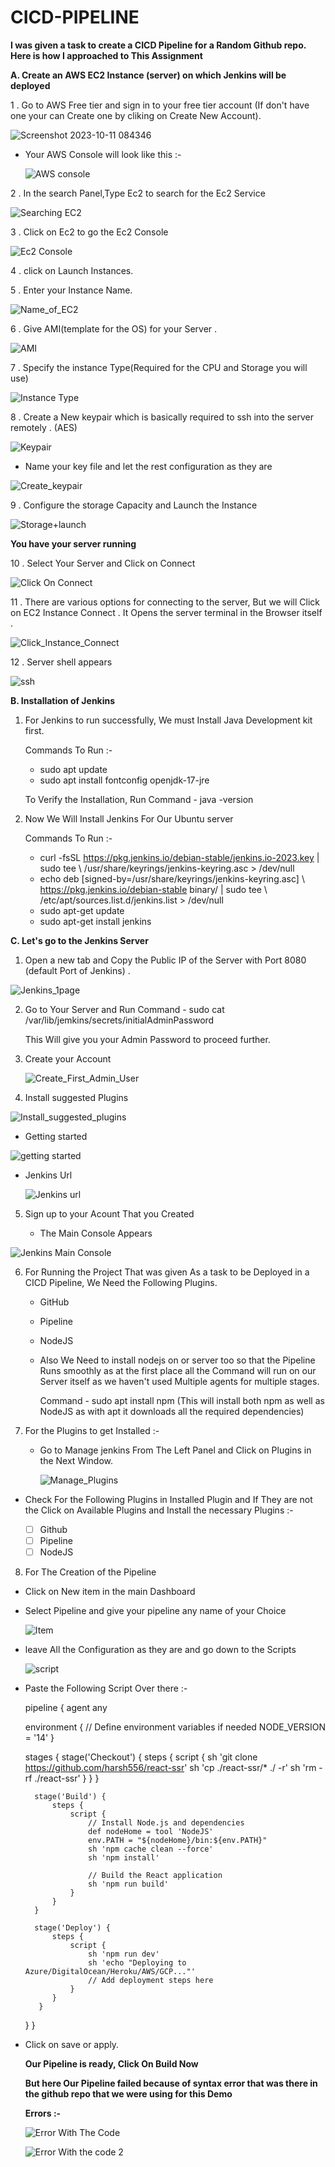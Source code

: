 # CICD-PIPELINE

**I was given a task to create a CICD Pipeline for a Random Github repo. Here is how I approached to This Assignment**


**A. Create an AWS EC2 Instance (server) on which Jenkins will be deployed**

1 . Go to AWS Free tier and sign in to your free tier account (If don't have one your can Create one by cliking on Create New Account).


![Screenshot 2023-10-11 084346](https://github.com/harsh556/CICD-PIPELINE/assets/114024228/010ca701-7373-48d9-bedd-a4a37b1b15d3)


 - Your AWS Console will look like this :-


   ![AWS console](https://github.com/harsh556/CICD-PIPELINE/assets/114024228/eba27b16-c4d2-48ac-baa7-f5afaf6e8c5c)


2 . In the search Panel,Type Ec2 to search for the Ec2 Service


   ![Searching EC2](https://github.com/harsh556/CICD-PIPELINE/assets/114024228/efc0c2e3-642c-4115-bbd4-f9b4759edb71)


3 . Click on Ec2 to go the Ec2 Console


  ![Ec2 Console](https://github.com/harsh556/CICD-PIPELINE/assets/114024228/558ab04e-c2a2-4206-8ea4-608a259d5954)


4 . click on Launch Instances.

5 . Enter your Instance Name.


   ![Name_of_EC2](https://github.com/harsh556/CICD-PIPELINE/assets/114024228/b7e67db5-a799-4472-b743-9747eaffc3a8)


6 . Give AMI(template for the OS) for your Server .


   ![AMI](https://github.com/harsh556/CICD-PIPELINE/assets/114024228/0b807250-fa73-4110-b259-91e3357e8f7b)


7 . Specify the instance Type(Required for the CPU and Storage you will use)
   

![Instance Type](https://github.com/harsh556/CICD-PIPELINE/assets/114024228/38830082-42c9-4b2a-ac5c-aab3d4f74da1)


8 . Create a New keypair which is basically required to ssh into the server remotely . (AES)
  

![Keypair](https://github.com/harsh556/CICD-PIPELINE/assets/114024228/bd2b31b6-8499-401d-b54e-09c48065bc6f)


 -  Name your key file and let the rest configuration as they are


![Create_keypair](https://github.com/harsh556/CICD-PIPELINE/assets/114024228/26055cc1-aeb5-4c31-bc3a-ea08dfd9306d)


9 . Configure the storage Capacity and Launch the Instance


![Storage+launch](https://github.com/harsh556/CICD-PIPELINE/assets/114024228/f43e4a71-bcbc-47b5-9349-51ca7a0878b6)


**You have your server running**

10 . Select Your Server and Click on Connect


![Click On Connect](https://github.com/harsh556/CICD-PIPELINE/assets/114024228/c173d9f1-778e-4e28-baa2-2f6243435593)


11 . There are various options for connecting to the server, But we will Click on EC2 Instance Connect . It Opens the server terminal in the Browser itself .


![Click_Instance_Connect](https://github.com/harsh556/CICD-PIPELINE/assets/114024228/7c3d45d9-3e66-41c8-a3c5-4c721b36d36f)


12 . Server shell appears 


![ssh](https://github.com/harsh556/CICD-PIPELINE/assets/114024228/c93db808-a148-4d1a-afab-8de2cc1d722d)


**B. Installation of Jenkins**

1. For Jenkins to run successfully, We must Install Java Development kit first.

    Commands To Run :-

     - sudo apt update
     - sudo apt install fontconfig openjdk-17-jre

    To Verify the Installation, Run Command - java -version

2. Now We Will Install Jenkins For Our Ubuntu server

   Commands To Run :-

     - curl -fsSL https://pkg.jenkins.io/debian-stable/jenkins.io-2023.key | sudo tee \ /usr/share/keyrings/jenkins-keyring.asc > /dev/null
     - echo deb [signed-by=/usr/share/keyrings/jenkins-keyring.asc] \ https://pkg.jenkins.io/debian-stable binary/ | sudo tee \ /etc/apt/sources.list.d/jenkins.list > /dev/null
     - sudo apt-get update
     - sudo apt-get install jenkins

**C. Let's go to the Jenkins Server**

1. Open a new tab and Copy the Public IP of the Server with Port 8080 (default Port of Jenkins) .


![Jenkins_1page](https://github.com/harsh556/CICD-PIPELINE/assets/114024228/d3c98016-23e8-4234-a3e1-54b537e8e2b2)


2. Go to Your Server and Run Command - sudo cat /var/lib/jemkins/secrets/initialAdminPassword

   This Will give you your Admin Password to proceed further.

3. Create your Account

   ![Create_First_Admin_User](https://github.com/harsh556/CICD-PIPELINE/assets/114024228/8da80d54-1266-4f9c-aea8-593d1c2dcb26)
   

4. Install suggested Plugins



![Install_suggested_plugins](https://github.com/harsh556/CICD-PIPELINE/assets/114024228/cbd7e6b8-edb1-487e-a960-112216b4b638)



 - Getting started


![getting started](https://github.com/harsh556/CICD-PIPELINE/assets/114024228/f00581ac-ccc2-4e53-99b3-83e0bda67a40)


- Jenkins Url

  
   ![Jenkins url](https://github.com/harsh556/CICD-PIPELINE/assets/114024228/0bdb562c-7f24-4970-b483-d90d1f3e8946)


5. Sign up to your Acount That you Created

   - The Main Console Appears

    
![Jenkins Main Console](https://github.com/harsh556/CICD-PIPELINE/assets/114024228/ed3ddad0-088e-4638-832e-6d84c75928a1)


6. For Running the Project That was given As a task to be Deployed in a CICD Pipeline, We Need the Following Plugins.


   - GitHub
  
   - Pipeline
  
   - NodeJS
  
   - Also We Need to install nodejs on or server too so that the Pipeline Runs smoothly as at the first place all the Command will run on our Server itself as we haven't used Multiple agents for multiple 
     stages.

      Command - sudo apt install npm (This will install both npm as well as NodeJS as with apt it downloads all the required dependencies)

7. For the Plugins to get Installed :-

   - Go to Manage jenkins From The Left Panel and Click on Plugins in the Next Window.


     ![Manage_Plugins](https://github.com/harsh556/CICD-PIPELINE/assets/114024228/63578e01-6655-4744-ae81-99cf375e698b)


  - Check For the Following Plugins in Installed Plugin and If They are not the Click on Available Plugins and Install the necessary Plugins :-

     - [ ] Github
     - [ ] Pipeline
     - [ ] NodeJS

8. For The Creation of the Pipeline

 - Click on New item in the main Dashboard

 - Select Pipeline and give your pipeline any name of your Choice


   ![Item](https://github.com/harsh556/CICD-PIPELINE/assets/114024228/03321493-8b69-41d5-8cac-22da579fdd46)


- leave All the Configuration as they are and go down to the Scripts


  ![script](https://github.com/harsh556/CICD-PIPELINE/assets/114024228/8cb2316e-9953-4039-95c4-3682b1c54968)


- Paste the Following Script Over there :-


   pipeline {
    agent any
    
    environment {
        // Define environment variables if needed
        NODE_VERSION = '14'
    }

    stages {
        stage('Checkout') {
            steps {
                script {
                    sh 'git clone https://github.com/harsh556/react-ssr'
                    sh 'cp ./react-ssr/* ./ -r'
                    sh 'rm -rf ./react-ssr'
                }
            }
        }


        stage('Build') {
            steps {
                script {
                    // Install Node.js and dependencies
                    def nodeHome = tool 'NodeJS'
                    env.PATH = "${nodeHome}/bin:${env.PATH}"
                    sh 'npm cache clean --force'
                    sh 'npm install'
                    
                    // Build the React application
                    sh 'npm run build'
                }
            }
        }

        stage('Deploy') {
            steps {
                script {
                    sh 'npm run dev'
                    sh 'echo "Deploying to Azure/DigitalOcean/Heroku/AWS/GCP..."'
                    // Add deployment steps here
                }
            }
         }
     }
 }


 - Click on save or apply.

   **Our Pipeline is ready, Click On Build Now**

   **But here Our  Pipeline failed because of syntax error that was there in the github repo that we were using for this Demo**

   **Errors :-**
 
      
    ![Error With The Code](https://github.com/harsh556/CICD-PIPELINE/assets/114024228/703be13b-6a02-4b53-b57e-0852d393a271)



   
   ![Error With the code 2](https://github.com/harsh556/CICD-PIPELINE/assets/114024228/95ae0eed-574c-4537-8aec-e9dfb129a826)



   

   
   
